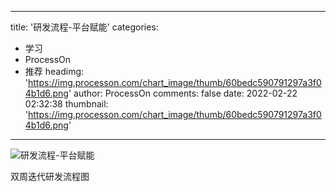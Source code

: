
---
title: '研发流程-平台赋能'
categories: 
 - 学习
 - ProcessOn
 - 推荐
headimg: 'https://img.processon.com/chart_image/thumb/60bedc590791297a3f04b1d6.png'
author: ProcessOn
comments: false
date: 2022-02-22 02:32:38
thumbnail: 'https://img.processon.com/chart_image/thumb/60bedc590791297a3f04b1d6.png'
---

<div>   
<img class="thumb" alt="研发流程-平台赋能" src="https://img.processon.com/chart_image/thumb/60bedc590791297a3f04b1d6.png" referrerpolicy="no-referrer">
<p>双周迭代研发流程图</p>  
</div>
            